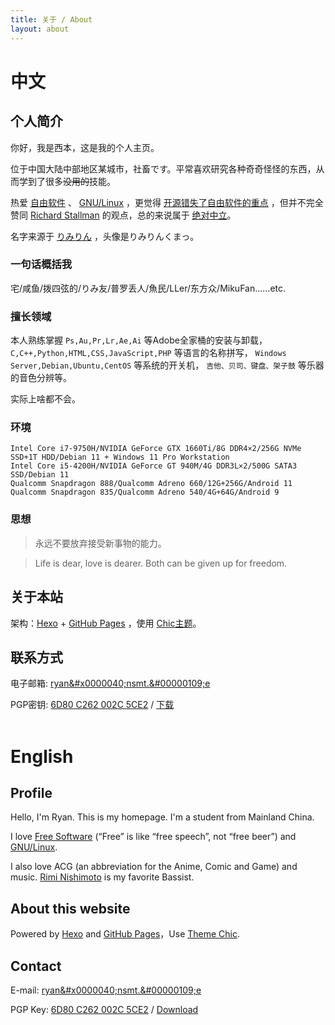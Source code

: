 ```yaml
---
title: 关于 / About
layout: about
---
```

# 中文 #

## 个人简介

你好，我是西本，这是我的个人主页。

位于中国大陆中部地区某城市，社畜です。平常喜欢研究各种奇奇怪怪的东西，从而学到了很多~~没用的~~技能。

热爱 [自由软件](http://www.gnu.org/philosophy/free-sw.zh-cn.html) 、 [GNU/Linux](http://www.gnu.org/gnu/gnu-linux-faq.zh-cn.html#why) ，更觉得 [开源错失了自由软件的重点](http://www.gnu.org/philosophy/open-source-misses-the-point.zh-cn.html) ，但并不完全赞同 [Richard Stallman](https://en.wikipedia.org/wiki/Richard_Stallman) 的观点，总的来说属于 [绝对中立](https://zh.wikipedia.org/wiki/%E9%98%B5%E8%90%A5_(%E9%BE%99%E4%B8%8E%E5%9C%B0%E4%B8%8B%E5%9F%8E)#%E7%BB%9D%E5%AF%B9%E4%B8%AD%E7%AB%8B)。

名字来源于 [りみりん](https://zh.wikipedia.org/wiki/%E8%A5%BF%E6%9C%AC%E6%A2%A8%E7%BE%8E) ，头像是りみりんくまっ。

### 一句话概括我

宅/咸鱼/拨四弦的/りみ友/普罗丢人/魚民/LLer/东方众/MikuFan……etc.

### 擅长领域

本人熟练掌握 `Ps,Au,Pr,Lr,Ae,Ai` 等Adobe全家桶的安装与卸载， `C,C++,Python,HTML,CSS,JavaScript,PHP` 等语言的名称拼写， `Windows Server,Debian,Ubuntu,CentOS` 等系统的开关机， `吉他、贝司、键盘、架子鼓` 等乐器的音色分辨等。

实际上啥都不会。

### 环境

```
Intel Core i7-9750H/NVIDIA GeForce GTX 1660Ti/8G DDR4×2/256G NVMe SSD+1T HDD/Debian 11 + Windows 11 Pro Workstation
Intel Core i5-4200H/NVIDIA GeForce GT 940M/4G DDR3L×2/500G SATA3 SSD/Debian 11
Qualcomm Snapdragon 888/Qualcomm Adreno 660/12G+256G/Android 11
Qualcomm Snapdragon 835/Qualcomm Adreno 540/4G+64G/Android 9
```

### 思想

> 永远不要放弃接受新事物的能力。

> Life is dear, love is dearer. Both can be given up for freedom.


## 关于本站

架构：[Hexo](https://hexo.io) + [GitHub Pages](https://pages.github.com/) ，使用 [Chic主题](https://github.com/Siricee/hexo-theme-Chic)。

## 联系方式

电子邮箱: [&#000114;&#0121;&#0000097;&#0110;&#x0000040;&#000110;&#x73;&#x6d;&#x00074;&#0000046;&#00000109;&#0000101;](mailto:&#000114;&#0121;&#0000097;&#0110;&#x0000040;&#000110;&#x73;&#x6d;&#x00074;&#0000046;&#00000109;&#0000101;)

PGP密钥: [6D80 C262 002C 5CE2](../key/gpg.txt) / [下载](../key/gpg.asc)
<br>
<br>

# English

## Profile

Hello, I'm Ryan. This is my homepage. I'm a student from Mainland China.

I love [Free Software](http://www.gnu.org/philosophy/free-sw.en.html) (“Free” is like “free speech”, not “free beer”) and [GNU/Linux](http://www.gnu.org/gnu/gnu-linux-faq.en.html#why).

I also love ACG (an abbreviation for the Anime, Comic and Game) and music. [Rimi Nishimoto](https://ja.wikipedia.org/wiki/%E8%A5%BF%E6%9C%AC%E3%82%8A%E3%81%BF) is my favorite Bassist.

## About this website

Powered by [Hexo](https://hexo.io) and [GitHub Pages](https://pages.github.com/)，Use [Theme Chic](https://github.com/Siricee/hexo-theme-Chic).

## Contact

E-mail: [&#000114;&#0121;&#0000097;&#0110;&#x0000040;&#000110;&#x73;&#x6d;&#x00074;&#0000046;&#00000109;&#0000101;](mailto:&#000114;&#0121;&#0000097;&#0110;&#x0000040;&#000110;&#x73;&#x6d;&#x00074;&#0000046;&#00000109;&#0000101;)

PGP Key: [6D80 C262 002C 5CE2](../key/gpg.txt) / [Download](../key/gpg.asc)